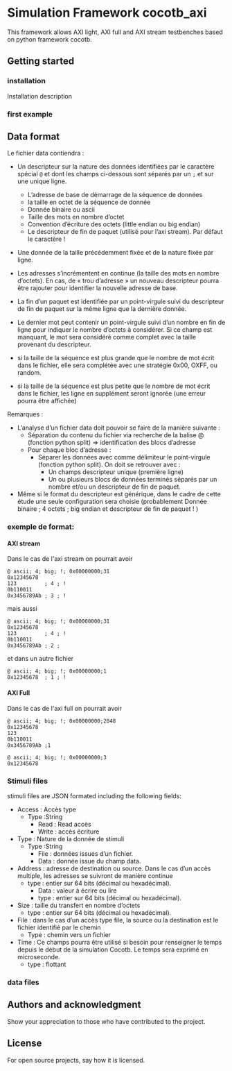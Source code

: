 # Simulation Framework cocotb_axi

This framework allows AXI light, AXI full and AXI stream testbenches based on python framework cocotb. 


## Getting started

### installation
   Installation description

### first example


## Data format
Le fichier data contiendra :
- Un descripteur sur la nature des données identifiées par le caractère spécial `@` et dont les champs ci-dessous sont séparés par un `;` et sur une unique ligne.
    - L’adresse de base de démarrage de la séquence de données
    - la taille en octet de la séquence de donnée
    - Donnée binaire ou ascii
    - Taille des mots en nombre d’octet
    - Convention d’écriture des octets (little endian ou big endian)
    - Le descripteur de fin de paquet (utilisé pour l’axi stream). Par défaut le caractère !

- Une donnée de la taille précédemment fixée et de la nature fixée par ligne.

- Les adresses s’incrémentent en continue (la taille des mots en nombre d’octets). En cas, de « trou d’adresse » un nouveau descripteur pourra être rajouter pour identifier la nouvelle adresse de base.

- La fin d’un paquet est identifiée par un point-virgule suivi du descripteur de fin de paquet sur la même ligne que la dernière donnée.

- Le dernier mot peut contenir un point-virgule suivi d’un nombre en fin de ligne pour indiquer le nombre d’octets à considérer. Si ce champ est manquant, le mot sera considéré comme complet avec la taille provenant du descripteur.

- si la taille de la séquence est plus grande que le nombre de mot écrit dans le fichier, elle sera complétée avec une stratégie 0x00, OXFF, ou random.

- si la taille de la séquence est plus petite que le nombre de mot écrit dans le fichier, les ligne en supplément seront ignorée (une erreur pourra être affichée)

Remarques : 
- L’analyse d’un fichier data doit pouvoir se faire de la manière suivante :
    - Séparation du contenu du fichier via recherche de la balise @ (fonction python split) => identification des blocs d’adresse
    - Pour chaque bloc d’adresse :
        - Séparer les données avec comme délimiteur le point-virgule (fonction python split). On doit se retrouver avec : 
            - Un champs descripteur unique (première ligne)
            - Un ou plusieurs blocs de données terminés séparés par un nombre et/ou un descripteur de fin de paquet.
- Même si le format du descripteur est générique, dans le cadre de cette étude une seule configuration sera choisie (probablement Donnée binaire ; 4 octets ; big endian et descripteur de fin de paquet ! )


### exemple de format:

####  AXI stream
Dans le cas de l'axi stream on pourrait avoir 

```
@ ascii; 4; big; !; 0x00000000;31
0x12345678
123         ; 4 ; !
0b110011
0x3456789Ab ; 3 ; !
```
mais aussi

```
@ ascii; 4; big; !; 0x00000000;31
0x12345678
123         ; 4 ; !
0b110011
0x3456789Ab ; 2 ; 
```
et dans un autre fichier
```
@ ascii; 4; big; !; 0x00000000;1
0x12345678  ; 1 ; !
```

####  AXI Full

Dans le cas de l'axi full on pourrait avoir 
```
@ ascii; 4; big; !; 0x00000000;2048
0x12345678
123        
0b110011
0x3456789Ab ;1

@ ascii; 4; big; !; 0x00000000;3
0x12345678
```


### Stimuli files

stimuli files are JSON  formated including the following fields:
- Access : Accès type
    - Type :String
        - Read : Read accès
        - Write : accès écriture
- Type : Nature de la donnée de stimuli
    - Type :String
        - File : données issues d’un fichier. 
        - Data : donnée issue du champ data.
- Address : adresse de destination ou source. Dans le cas d’un accès multiple, les adresses se suivront de manière continue
    - type : entier sur 64 bits (décimal ou hexadécimal).
        - Data : valeur à écrire ou lire
        - type : entier sur 64 bits (décimal ou hexadécimal).
- Size : taille du transfert en nombre d’octets
    - type : entier sur 64 bits (décimal ou hexadécimal).
- File :  dans le cas d’un accès type file, la source ou la destination est le fichier identifié par le chemin 
    - Type : chemin vers un fichier
- Time : Ce champs pourra être utilisé si besoin pour renseigner le temps depuis le début de la simulation Cocotb. Le temps sera exprimé en microseconde.
    - type : flottant 

### data files





## Authors and acknowledgment
Show your appreciation to those who have contributed to the project.

## License
For open source projects, say how it is licensed.

